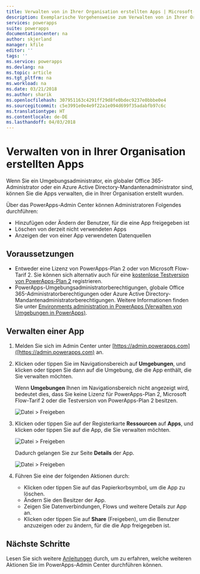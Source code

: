 ```yaml
---
title: Verwalten von in Ihrer Organisation erstellten Apps | Microsoft-Dokumentation
description: Exemplarische Vorgehensweise zum Verwalten von in Ihrer Organisation erstellten Apps
services: powerapps
suite: powerapps
documentationcenter: na
author: skjerland
manager: kfile
editor: ''
tags: ''
ms.service: powerapps
ms.devlang: na
ms.topic: article
ms.tgt_pltfrm: na
ms.workload: na
ms.date: 03/21/2018
ms.author: sharik
ms.openlocfilehash: 307951163c4291ff29d8fe0bdec9237e0bbbe0e4
ms.sourcegitcommit: c5e3991e0e4e9f22a1e094d699f35adabfb97c6c
ms.translationtype: HT
ms.contentlocale: de-DE
ms.lasthandoff: 04/03/2018
---
```

# <a name="manage-apps-created-in-your-organization"></a>Verwalten von in Ihrer Organisation erstellten Apps
Wenn Sie ein Umgebungsadministrator, ein globaler Office 365-Administrator oder ein Azure Active Directory-Mandantenadministrator sind, können Sie die Apps verwalten, die in Ihrer Organisation erstellt wurden.

Über das PowerApps-Admin Center können Administratoren Folgendes durchführen:
* Hinzufügen oder Ändern der Benutzer, für die eine App freigegeben ist
* Löschen von derzeit nicht verwendeten Apps
* Anzeigen der von einer App verwendeten Datenquellen

## <a name="prerequisites"></a>Voraussetzungen
* Entweder eine Lizenz von PowerApps-Plan 2 oder von Microsoft Flow-Tarif 2. Sie können sich alternativ auch für eine [kostenlose Testversion von PowerApps-Plan 2](https://web.powerapps.com/signup?redirect=marketing&email=) registrieren.
* PowerApps-Umgebungsadministratorberechtigungen, globale Office 365-Administratorberechtigungen oder Azure Active Directory-Mandantenadministratorberechtigungen. Weitere Informationen finden Sie unter [Environments administration in PowerApps (Verwalten von Umgebungen in PowerApps)](environments-administration.md).

## <a name="manage-an-app"></a>Verwalten einer App
1. Melden Sie sich im Admin Center unter [https://admin.powerapps.com]([https://admin.powerapps.com) an.
2. Klicken oder tippen Sie im Navigationsbereich auf **Umgebungen**, und klicken oder tippen Sie dann auf die Umgebung, die die App enthält, die Sie verwalten möchten.

    Wenn **Umgebungen** Ihnen im Navigationsbereich nicht angezeigt wird, bedeutet dies, dass Sie keine Lizenz für PowerApps-Plan 2, Microsoft Flow-Tarif 2 oder die Testversion von PowerApps-Plan 2 besitzen.

    ![Datei > Freigeben](./media/admin-manage-apps/environment.png)
3. Klicken oder tippen Sie auf der Registerkarte **Ressourcen** auf **Apps**, und klicken oder tippen Sie auf die App, die Sie verwalten möchten.

   ![Datei > Freigeben](./media/admin-manage-apps/resources.png)

    Dadurch gelangen Sie zur Seite **Details** der App.

    ![Datei > Freigeben](./media/admin-manage-apps/app-details.png)
4. Führen Sie eine der folgenden Aktionen durch:

    * Klicken oder tippen Sie auf das Papierkorbsymbol, um die App zu löschen.
    * Ändern Sie den Besitzer der App.
    * Zeigen Sie Datenverbindungen, Flows und weitere Details zur App an.
    * Klicken oder tippen Sie auf **Share** (Freigeben), um die Benutzer anzuzeigen oder zu ändern, für die die App freigegeben ist.

## <a name="next-steps"></a>Nächste Schritte
Lesen Sie sich weitere [Anleitungen](signup-for-powerapps-admin.md) durch, um zu erfahren, welche weiteren Aktionen Sie im PowerApps-Admin Center durchführen können.
